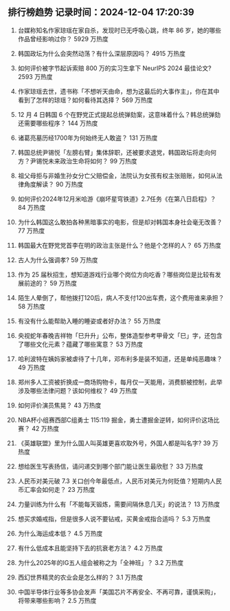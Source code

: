 
## 排行榜趋势 记录时间：2024-12-04 17:20:39
  
  1. 台媒称知名作家琼瑶在家自杀，发现时已无呼吸心跳，终年 86 岁，她的哪些作品曾经影响过你？ 5929 万热度
    
  2. 韩国政坛为什么会突然动荡？有什么深层原因吗？ 4915 万热度
    
  3. 如何评价被字节起诉索赔 800 万的实习生拿下 NeurIPS 2024 最佳论文? 2593 万热度
    
  4. 作家琼瑶去世，遗书称「不想听天由命，想为这最后的大事作主」，你在其中看到了怎样的琼瑶？如何看待其选择？ 569 万热度
    
  5. 12 月 4 日韩国 6 个在野党正式提起总统弹劾案，这意味着什么？韩总统弹劾还需要哪些程序？ 144 万热度
    
  6. 诸葛亮墓历经1700年为何始终无人敢盗？ 131 万热度
    
  7. 韩国总统尹锡悦「左膀右臂」集体辞职，还被要求退党，韩国政坛将走向何方？尹锡悦未来政治生命将如何？ 99 万热度
    
  8. 祖父母拒与非婚生孙女分亡父赔偿金，法院认为女孩有权主张赔账，如何从法律角度解读？ 90 万热度
    
  9. 如何评价2024年12月米哈游《崩坏星穹铁道》2.7任务《在第八日启程》？ 84 万热度
    
  10. 为什么韩国这么敢拍各种黑暗事实的电影，但是却对韩国本身社会毫无改善？ 77 万热度
    
  11. 韩国最大在野党党首李在明的政治主张是什么？他是个怎样的人？ 65 万热度
    
  12. 古人为什么强调孝? 59 万热度
    
  13. 作为 25 届秋招生，想知道游戏行业哪个岗位方向吃香？哪些岗位是比较有发展前途的？ 59 万热度
    
  14. 陌生人晕倒了，帮他拨打120后，病人不支付120出车费，这个费用谁来承担？ 58 万热度
    
  15. 有没有什么能帮助入睡的睡姿或者好办法？ 55 万热度
    
  16. 央视蛇年春晚吉祥物「巳升升」公布，整体造型参考甲骨文「巳」字，还包含了哪些文化元素？蕴藏了哪些寓意？ 53 万热度
    
  17. 哈利波特在姨妈家被虐待了十几年，邓布利多是装不知道，还是单纯恶趣味？ 49 万热度
    
  18. 郑州多人工资被折换成一商场购物卡，每月仅一天能用，消费额被控制，此举涉及哪些法律问题？该如何维权？ 49 万热度
    
  19. 如何评价演员焦晃？ 43 万热度
    
  20. NBA杯小组赛西部C组勇士 115:119 掘金，勇士遭掘金逆转，如何评价这场比赛？ 42 万热度
    
  21. 《英雄联盟》里为什么国人叫英雄更喜欢取外号，外国人都是叫名字? 39 万热度
    
  22. 想给医生写表扬信，请问递交到哪个部门能让医生最欣慰？ 33 万热度
    
  23. 人民币对美元破 7.3 关口创今年最低点，人民币对美元为何贬值？短期内人民币汇率会如何走？ 23 万热度
    
  24. 力量训练为什么有「不能每天锻炼，需要间隔休息几天」的说法？ 13 万热度
    
  25. 想买求婚戒指，但是很多人说不要钻戒，买黄金戒指合适吗？ 5.3 万热度
    
  26. 为什么海运成本低？ 4.5 万热度
    
  27. 有什么低成本且能坚持下去的抗衰老方法？ 4.2 万热度
    
  28. 为什么2025年的IG五人组会被称之为「全神班」？ 3.2 万热度
    
  29. 西幻世界精灵的农业会是怎么样的？ 3.1 万热度
    
  30. 中国半导体行业等多协会发声「美国芯片不再安全、不再可靠，谨慎采购」，将带来哪些影响？ 2.5 万热度
    